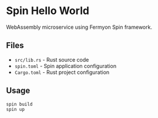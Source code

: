 # Spin Hello World

WebAssembly microservice using Fermyon Spin framework.

## Files

- `src/lib.rs` - Rust source code
- `spin.toml` - Spin application configuration
- `Cargo.toml` - Rust project configuration

## Usage

```bash
spin build
spin up
```